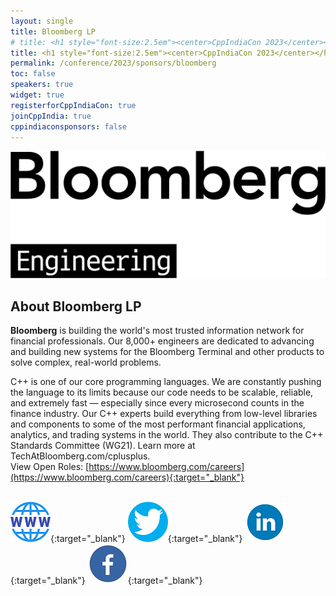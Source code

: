 ```yaml
---
layout: single
title: Bloomberg LP
# title: <h1 style="font-size:2.5em"><center>CppIndiaCon 2023</center></h1><center><p style="font-size:1.5em">Gold Sponsor
title: <h1 style="font-size:2.5em"><center>CppIndiaCon 2023</center></h1><center><p style="font-size:1.5em">The C++ festival of India</p><p style="font-size:1.5em"><mark style="background-color:gold;"><strong>Gold Sponsor</strong></mark>
permalink: /conference/2023/sponsors/bloomberg
toc: false
speakers: true
widget: true
registerforCppIndiaCon: true
joinCppIndia: true
cppindiaconsponsors: false
---
```


<div style="text-align: center;">
  <a href="https://www.TechAtBloomberg.com"  target="_blank">
    <img src="/conference/2023/sponsors/bloomberg.png" alt="Bloomberg LP" title="Bloomberg LP">
  </a>
</div>
<!-- <center> Modelling Silicon Dreams</center> -->
<!-- <h1 style="font-size:2em; color:blue"><center>Modelling Silicon Dreams</center></h1> -->

## About Bloomberg LP
**Bloomberg** is building the world's most trusted information network for financial professionals. Our 8,000+ engineers are dedicated to advancing and building new systems for the Bloomberg Terminal and other products to solve complex, real-world problems. ​<br>

C++ is one of our core programming languages. We are constantly pushing the language to its limits because our code needs to be scalable, reliable, and extremely fast — especially since every microsecond counts in the finance industry. Our C++ experts build everything from low-level libraries and components to some of the most performant financial applications, analytics, and trading systems in the world. They also contribute to the C++ Standards Committee (WG21). Learn more at TechAtBloomberg.com/cplusplus.<br>
View Open Roles: [https://www.bloomberg.com/careers](https://www.bloomberg.com/careers){:target="_blank"}
<br><br>

[![Bloomberg LP](/assets/images/www.png "Bloomberg LP")](https://www.TechAtBloomberg.com){:target="_blank"}
[![Bloomberg LP](/assets/images/twitter.png "Bloomberg LP")](#){:target="_blank"}
[![Bloomberg LP](/assets/images/linkedin.png "Bloomberg LP")](#){:target="_blank"}
[![Bloomberg LP](/assets/images/facebook.jpg "Bloomberg LP")](#){:target="_blank"}

<pre>















































</pre>